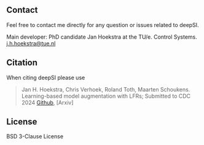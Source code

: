 ## Contact

Feel free to contact me directly for any question or issues related to deepSI.

Main developer: PhD candidate Jan Hoekstra at the TU/e. Control Systems. j.h.hoekstra@tue.nl

## Citation

When citing deepSI please use

> Jan H. Hoekstra, Chris Verhoek, Roland Toth, Maarten Schoukens. Learning-based model augmentation with LFRs; Submitted to CDC 2024 [Github](https://github.com/GerbenBeintema/deepSI), [Arxiv]

## License

BSD 3-Clause License
